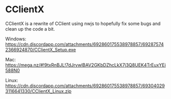 # CClientX

CClientX is a rewrite of CClient using nwjs to hopefully fix some bugs and clean up the code a bit.

Windows: https://cdn.discordapp.com/attachments/692860175538978857/692875742366924870/CClientX_Setup.exe

Mac: https://mega.nz/#!9txRnBJL!7dJrvwlBAV2GKbDZhcLkX7j3Q8UEK4TrEuxYEi588N0

Linux: https://cdn.discordapp.com/attachments/692860175538978857/693040293116641330/CClientX_Linux.zip